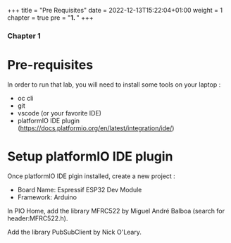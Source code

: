 +++
title = "Pre Requisites"
date = 2022-12-13T15:22:04+01:00
weight = 1
chapter = true
pre = "<b>1. </b>"
+++

### Chapter 1

# Pre-requisites

In order to run that lab, you will need to install some tools on your laptop :
- oc cli
- git
- vscode (or your favorite IDE)
- platformIO IDE plugin (https://docs.platformio.org/en/latest/integration/ide/)


# Setup platformIO IDE plugin

Once platformIO IDE plgin installed, create a new project :
- Board Name: Espressif ESP32 Dev Module
- Framework: Arduino

In PIO Home, add the library MFRC522 by Miguel André Balboa (search for header:MFRC522.h).

Add the library PubSubClient by Nick O'Leary.

